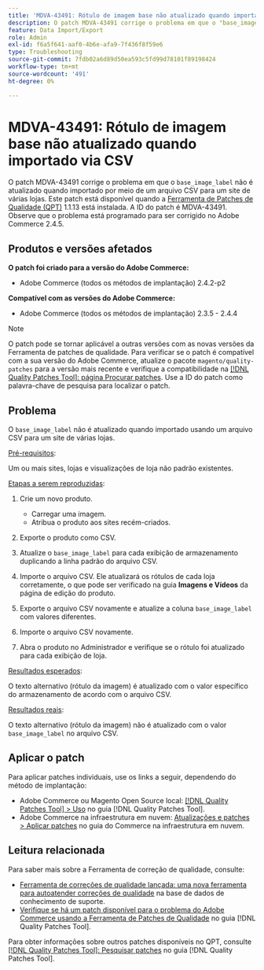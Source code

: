```yaml
---
title: 'MDVA-43491: Rótulo de imagem base não atualizado quando importado via CSV'
description: O patch MDVA-43491 corrige o problema em que o "base_image_label" não é atualizado quando importado por meio de um arquivo CSV para um site de várias lojas. Este patch está disponível quando a [Ferramenta de correções de qualidade (QPT)](https://experienceleague.adobe.com/pt-br/docs/commerce-operations/tools/quality-patches-tool/quality-patches-tool-to-self-serve-quality-patches) 1.1.13 está instalada. A ID do patch é MDVA-43491. Observe que o problema está programado para ser corrigido no Adobe Commerce 2.4.5.
feature: Data Import/Export
role: Admin
exl-id: f6a5f641-aaf0-4b6e-afa9-7f436f8f59e6
type: Troubleshooting
source-git-commit: 7fdb02a6d89d50ea593c5fd99d78101f89198424
workflow-type: tm+mt
source-wordcount: '491'
ht-degree: 0%

---
```


# MDVA-43491: Rótulo de imagem base não atualizado quando importado via CSV

O patch MDVA-43491 corrige o problema em que o `base_image_label` não é atualizado quando importado por meio de um arquivo CSV para um site de várias lojas. Este patch está disponível quando a [Ferramenta de Patches de Qualidade (QPT)](https://experienceleague.adobe.com/pt-br/docs/commerce-operations/tools/quality-patches-tool/quality-patches-tool-to-self-serve-quality-patches) 1.1.13 está instalada. A ID do patch é MDVA-43491. Observe que o problema está programado para ser corrigido no Adobe Commerce 2.4.5.

## Produtos e versões afetados

**O patch foi criado para a versão do Adobe Commerce:**

* Adobe Commerce (todos os métodos de implantação) 2.4.2-p2

**Compatível com as versões do Adobe Commerce:**

* Adobe Commerce (todos os métodos de implantação) 2.3.5 - 2.4.4

>[!NOTE]
>
>O patch pode se tornar aplicável a outras versões com as novas versões da Ferramenta de patches de qualidade. Para verificar se o patch é compatível com a sua versão do Adobe Commerce, atualize o pacote `magento/quality-patches` para a versão mais recente e verifique a compatibilidade na [[!DNL Quality Patches Tool]: página Procurar patches](https://experienceleague.adobe.com/pt-br/docs/commerce-operations/tools/quality-patches-tool/quality-patches-tool-to-self-serve-quality-patches). Use a ID do patch como palavra-chave de pesquisa para localizar o patch.

## Problema

O `base_image_label` não é atualizado quando importado usando um arquivo CSV para um site de várias lojas.

<u>Pré-requisitos</u>:

Um ou mais sites, lojas e visualizações de loja não padrão existentes.

<u>Etapas a serem reproduzidas</u>:

1. Crie um novo produto.

   * Carregar uma imagem.
   * Atribua o produto aos sites recém-criados.

1. Exporte o produto como CSV.
1. Atualize o `base_image_label` para cada exibição de armazenamento duplicando a linha padrão do arquivo CSV.
1. Importe o arquivo CSV. Ele atualizará os rótulos de cada loja corretamente, o que pode ser verificado na guia **Imagens e Vídeos** da página de edição do produto.
1. Exporte o arquivo CSV novamente e atualize a coluna `base_image_label` com valores diferentes.
1. Importe o arquivo CSV novamente.
1. Abra o produto no Administrador e verifique se o rótulo foi atualizado para cada exibição de loja.

<u>Resultados esperados</u>:

O texto alternativo (rótulo da imagem) é atualizado com o valor específico do armazenamento de acordo com o arquivo CSV.

<u>Resultados reais</u>:

O texto alternativo (rótulo da imagem) não é atualizado com o valor `base_image_label` no arquivo CSV.

## Aplicar o patch

Para aplicar patches individuais, use os links a seguir, dependendo do método de implantação:

* Adobe Commerce ou Magento Open Source local: [[!DNL Quality Patches Tool] > Uso](/help/tools/quality-patches-tool/usage.md) no guia [!DNL Quality Patches Tool].
* Adobe Commerce na infraestrutura em nuvem: [Atualizações e patches > Aplicar patches](https://experienceleague.adobe.com/docs/commerce-cloud-service/user-guide/develop/upgrade/apply-patches.html?lang=pt-BR) no guia do Commerce na infraestrutura em nuvem.

## Leitura relacionada

Para saber mais sobre a Ferramenta de correção de qualidade, consulte:

* [Ferramenta de correções de qualidade lançada: uma nova ferramenta para autoatender correções de qualidade](https://experienceleague.adobe.com/pt-br/docs/commerce-operations/tools/quality-patches-tool/quality-patches-tool-to-self-serve-quality-patches) na base de dados de conhecimento de suporte.
* [Verifique se há um patch disponível para o problema do Adobe Commerce usando a Ferramenta de Patches de Qualidade](/help/tools/quality-patches-tool/patches-available-in-qpt/check-patch-for-magento-issue-with-magento-quality-patches.md) no guia [!DNL Quality Patches Tool].

Para obter informações sobre outros patches disponíveis no QPT, consulte [[!DNL Quality Patches Tool]: Pesquisar patches](https://experienceleague.adobe.com/tools/commerce-quality-patches/index.html?lang=pt-BR) no guia [!DNL Quality Patches Tool].
